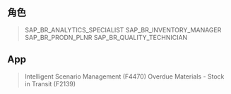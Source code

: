 ## 角色
> SAP_BR_ANALYTICS_SPECIALIST
> SAP_BR_INVENTORY_MANAGER
> SAP_BR_PRODN_PLNR
> SAP_BR_QUALITY_TECHNICIAN
## App
> Intelligent Scenario Management (F4470)
> Overdue Materials - Stock in Transit (F2139)